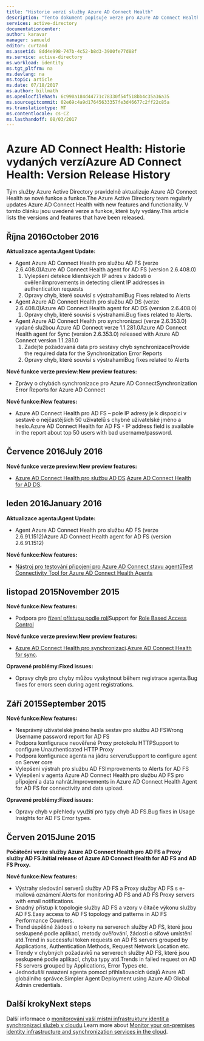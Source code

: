 ```yaml
---
title: "Historie verzí služby Azure AD Connect Health"
description: "Tento dokument popisuje verze pro Azure AD Connect Health a co byl zahrnut v těchto verzích."
services: active-directory
documentationcenter: 
author: karavar
manager: samueld
editor: curtand
ms.assetid: 8dd4e998-747b-4c52-b8d3-3900fe77d88f
ms.service: active-directory
ms.workload: identity
ms.tgt_pltfrm: na
ms.devlang: na
ms.topic: article
ms.date: 07/18/2017
ms.author: billmath
ms.openlocfilehash: 6c990a184d44771c78330f54f518bb4c35a36a35
ms.sourcegitcommit: 02e69c4a9d17645633357fe3d46677c2ff22c85a
ms.translationtype: MT
ms.contentlocale: cs-CZ
ms.lasthandoff: 08/03/2017
---
```

# <a name="azure-ad-connect-health-version-release-history"></a><span data-ttu-id="1da48-103">Azure AD Connect Health: Historie vydaných verzí</span><span class="sxs-lookup"><span data-stu-id="1da48-103">Azure AD Connect Health: Version Release History</span></span>
<span data-ttu-id="1da48-104">Tým služby Azure Active Directory pravidelně aktualizuje Azure AD Connect Health se nové funkce a funkce.</span><span class="sxs-lookup"><span data-stu-id="1da48-104">The Azure Active Directory team regularly updates Azure AD Connect Health with new features and functionality.</span></span> <span data-ttu-id="1da48-105">V tomto článku jsou uvedené verze a funkce, které byly vydány.</span><span class="sxs-lookup"><span data-stu-id="1da48-105">This article lists the versions and features that have been released.</span></span>

## <a name="october-2016"></a><span data-ttu-id="1da48-106">Října 2016</span><span class="sxs-lookup"><span data-stu-id="1da48-106">October 2016</span></span>
<span data-ttu-id="1da48-107">**Aktualizace agenta:**</span><span class="sxs-lookup"><span data-stu-id="1da48-107">**Agent Update:**</span></span>

* <span data-ttu-id="1da48-108">Agent Azure AD Connect Health pro službu AD FS \(verze 2.6.408.0\)</span><span class="sxs-lookup"><span data-stu-id="1da48-108">Azure AD Connect Health agent for AD FS \(version 2.6.408.0\)</span></span>
  1. <span data-ttu-id="1da48-109">Vylepšení detekce klientských IP adres v žádosti o ověření</span><span class="sxs-lookup"><span data-stu-id="1da48-109">Improvements in detecting client IP addresses in authentication requests</span></span>
  2. <span data-ttu-id="1da48-110">Opravy chyb, které souvisí s výstrahami</span><span class="sxs-lookup"><span data-stu-id="1da48-110">Bug Fixes related to Alerts</span></span>
* <span data-ttu-id="1da48-111">Agent Azure AD Connect Health pro službu AD DS (verze 2.6.408.0)</span><span class="sxs-lookup"><span data-stu-id="1da48-111">Azure AD Connect Health agent for AD DS (version 2.6.408.0)</span></span>
  1. <span data-ttu-id="1da48-112">Opravy chyb, které souvisí s výstrahami.</span><span class="sxs-lookup"><span data-stu-id="1da48-112">Bug fixes related to Alerts.</span></span>
* <span data-ttu-id="1da48-113">Agent Azure AD Connect Health pro synchronizaci (verze 2.6.353.0) vydané službou Azure AD Connect verze 1.1.281.0</span><span class="sxs-lookup"><span data-stu-id="1da48-113">Azure AD Connect Health agent for Sync (version 2.6.353.0) released with Azure AD Connect version 1.1.281.0</span></span>
  1. <span data-ttu-id="1da48-114">Zadejte požadovaná data pro sestavy chyb synchronizace</span><span class="sxs-lookup"><span data-stu-id="1da48-114">Provide the required data for the Synchronization Error Reports</span></span>
  2. <span data-ttu-id="1da48-115">Opravy chyb, které souvisí s výstrahami</span><span class="sxs-lookup"><span data-stu-id="1da48-115">Bug fixes related to Alerts</span></span>

<span data-ttu-id="1da48-116">**Nové funkce verze preview:**</span><span class="sxs-lookup"><span data-stu-id="1da48-116">**New preview features:**</span></span>

* <span data-ttu-id="1da48-117">Zprávy o chybách synchronizace pro Azure AD Connect</span><span class="sxs-lookup"><span data-stu-id="1da48-117">Synchronization Error Reports for Azure AD Connect</span></span>

<span data-ttu-id="1da48-118">**Nové funkce:**</span><span class="sxs-lookup"><span data-stu-id="1da48-118">**New features:**</span></span>

* <span data-ttu-id="1da48-119">Azure AD Connect Health pro AD FS – pole IP adresy je k dispozici v sestavě o nejčastějších 50 uživatelů s chybné uživatelské jméno a heslo.</span><span class="sxs-lookup"><span data-stu-id="1da48-119">Azure AD Connect Health for AD FS - IP address field is available in the report about top 50 users with bad username/password.</span></span>

## <a name="july-2016"></a><span data-ttu-id="1da48-120">Července 2016</span><span class="sxs-lookup"><span data-stu-id="1da48-120">July 2016</span></span>
<span data-ttu-id="1da48-121">**Nové funkce verze preview:**</span><span class="sxs-lookup"><span data-stu-id="1da48-121">**New preview features:**</span></span>

* <span data-ttu-id="1da48-122">[Azure AD Connect Health pro službu AD DS](active-directory-aadconnect-health-adds.md).</span><span class="sxs-lookup"><span data-stu-id="1da48-122">[Azure AD Connect Health for AD DS](active-directory-aadconnect-health-adds.md).</span></span>

## <a name="january-2016"></a><span data-ttu-id="1da48-123">leden 2016</span><span class="sxs-lookup"><span data-stu-id="1da48-123">January 2016</span></span>
<span data-ttu-id="1da48-124">**Aktualizace agenta:**</span><span class="sxs-lookup"><span data-stu-id="1da48-124">**Agent Update:**</span></span>

* <span data-ttu-id="1da48-125">Agent Azure AD Connect Health pro službu AD FS (verze 2.6.91.1512)</span><span class="sxs-lookup"><span data-stu-id="1da48-125">Azure AD Connect Health agent for AD FS (version 2.6.91.1512)</span></span>

<span data-ttu-id="1da48-126">**Nové funkce:**</span><span class="sxs-lookup"><span data-stu-id="1da48-126">**New features:**</span></span>

* [<span data-ttu-id="1da48-127">Nástroj pro testování připojení pro Azure AD Connect stavu agentů</span><span class="sxs-lookup"><span data-stu-id="1da48-127">Test Connectivity Tool for Azure AD Connect Health Agents</span></span>](active-directory-aadconnect-health-agent-install.md#test-connectivity-to-azure-ad-connect-health-service)

## <a name="november-2015"></a><span data-ttu-id="1da48-128">listopad 2015</span><span class="sxs-lookup"><span data-stu-id="1da48-128">November 2015</span></span>
<span data-ttu-id="1da48-129">**Nové funkce:**</span><span class="sxs-lookup"><span data-stu-id="1da48-129">**New features:**</span></span>

* <span data-ttu-id="1da48-130">Podpora pro [řízení přístupu podle rolí](active-directory-aadconnect-health-operations.md#manage-access-with-role-based-access-control)</span><span class="sxs-lookup"><span data-stu-id="1da48-130">Support for [Role Based Access Control](active-directory-aadconnect-health-operations.md#manage-access-with-role-based-access-control)</span></span>

<span data-ttu-id="1da48-131">**Nové funkce verze preview:**</span><span class="sxs-lookup"><span data-stu-id="1da48-131">**New preview features:**</span></span>

* <span data-ttu-id="1da48-132">[Azure AD Connect Health pro synchronizaci](active-directory-aadconnect-health-sync.md).</span><span class="sxs-lookup"><span data-stu-id="1da48-132">[Azure AD Connect Health for sync](active-directory-aadconnect-health-sync.md).</span></span>

<span data-ttu-id="1da48-133">**Opravené problémy:**</span><span class="sxs-lookup"><span data-stu-id="1da48-133">**Fixed issues:**</span></span>

* <span data-ttu-id="1da48-134">Opravy chyb pro chyby můžou vyskytnout během registrace agenta.</span><span class="sxs-lookup"><span data-stu-id="1da48-134">Bug fixes for errors seen during agent registrations.</span></span>

## <a name="september-2015"></a><span data-ttu-id="1da48-135">Září 2015</span><span class="sxs-lookup"><span data-stu-id="1da48-135">September 2015</span></span>
<span data-ttu-id="1da48-136">**Nové funkce:**</span><span class="sxs-lookup"><span data-stu-id="1da48-136">**New features:**</span></span>

* <span data-ttu-id="1da48-137">Nesprávný uživatelské jméno hesla sestav pro službu AD FS</span><span class="sxs-lookup"><span data-stu-id="1da48-137">Wrong Username password report for AD FS</span></span>
* <span data-ttu-id="1da48-138">Podpora konfigurace neověřené Proxy protokolu HTTP</span><span class="sxs-lookup"><span data-stu-id="1da48-138">Support to configure Unauthenticated HTTP Proxy</span></span>
* <span data-ttu-id="1da48-139">Podpora konfigurace agenta na jádru serveru</span><span class="sxs-lookup"><span data-stu-id="1da48-139">Support to configure agent on Server core</span></span>
* <span data-ttu-id="1da48-140">Vylepšení výstrah pro službu AD FS</span><span class="sxs-lookup"><span data-stu-id="1da48-140">Improvements to Alerts for AD FS</span></span>
* <span data-ttu-id="1da48-141">Vylepšení v agenta Azure AD Connect Health pro službu AD FS pro připojení a data nahrát.</span><span class="sxs-lookup"><span data-stu-id="1da48-141">Improvements in Azure AD Connect Health Agent for AD FS for connectivity and data upload.</span></span>

<span data-ttu-id="1da48-142">**Opravené problémy:**</span><span class="sxs-lookup"><span data-stu-id="1da48-142">**Fixed issues:**</span></span>

* <span data-ttu-id="1da48-143">Opravy chyb v přehledy využití pro typy chyb AD FS.</span><span class="sxs-lookup"><span data-stu-id="1da48-143">Bug fixes in Usage Insights for AD FS Error types.</span></span>

## <a name="june-2015"></a><span data-ttu-id="1da48-144">Červen 2015</span><span class="sxs-lookup"><span data-stu-id="1da48-144">June 2015</span></span>
<span data-ttu-id="1da48-145">**Počáteční verze služby Azure AD Connect Health pro AD FS a Proxy služby AD FS.**</span><span class="sxs-lookup"><span data-stu-id="1da48-145">**Initial release of Azure AD Connect Health for AD FS and AD FS Proxy.**</span></span>

<span data-ttu-id="1da48-146">**Nové funkce:**</span><span class="sxs-lookup"><span data-stu-id="1da48-146">**New features:**</span></span>

* <span data-ttu-id="1da48-147">Výstrahy sledování serverů služby AD FS a Proxy služby AD FS s e-mailová oznámení.</span><span class="sxs-lookup"><span data-stu-id="1da48-147">Alerts for monitoring AD FS and AD FS Proxy servers with email notifications.</span></span>
* <span data-ttu-id="1da48-148">Snadný přístup k topologie služby AD FS a vzory v čítače výkonu služby AD FS.</span><span class="sxs-lookup"><span data-stu-id="1da48-148">Easy access to AD FS topology and patterns in AD FS Performance Counters.</span></span>
* <span data-ttu-id="1da48-149">Trend úspěšné žádosti o tokeny na serverech služby AD FS, které jsou seskupené podle aplikací, metody ověřování, žádosti o síťové umístění atd.</span><span class="sxs-lookup"><span data-stu-id="1da48-149">Trend in successful token requests on AD FS servers grouped by Applications, Authentication Methods, Request Network Location etc.</span></span>
* <span data-ttu-id="1da48-150">Trendy v chybných požadavků na serverech služby AD FS, které jsou seskupené podle aplikací, chyba typy atd.</span><span class="sxs-lookup"><span data-stu-id="1da48-150">Trends in failed request on AD FS servers grouped by Applications, Error Types etc.</span></span>
* <span data-ttu-id="1da48-151">Jednodušší nasazení agenta pomocí přihlašovacích údajů Azure AD globálního správce.</span><span class="sxs-lookup"><span data-stu-id="1da48-151">Simpler Agent Deployment using Azure AD Global Admin credentials.</span></span>  

## <a name="next-steps"></a><span data-ttu-id="1da48-152">Další kroky</span><span class="sxs-lookup"><span data-stu-id="1da48-152">Next steps</span></span>
<span data-ttu-id="1da48-153">Další informace o [monitorování vaší místní infrastruktury identit a synchronizaci služeb v cloudu](active-directory-aadconnect-health.md).</span><span class="sxs-lookup"><span data-stu-id="1da48-153">Learn more about [Monitor your on-premises identity infrastructure and synchronization services in the cloud](active-directory-aadconnect-health.md).</span></span>

